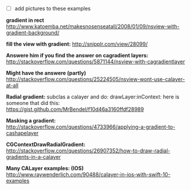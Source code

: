 - [ ] add pictures to these examples

**gradient in rect**
http://www.katoemba.net/makesnosenseatall/2008/01/09/nsview-with-gradient-background/

**fill the view with gradient:**
http://snipplr.com/view/28099/


**Answere him if you find the answer on cagradient layers:**
http://stackoverflow.com/questions/5871144/nsview-with-cagradientlayer



**Might have the answere (partly)**
http://stackoverflow.com/questions/25224505/nsview-wont-use-calayer-at-all


**Radial gradient:**
subclas a calayer and do:
drawLayer:inContext: 
here is someone that did this: https://gist.github.com/MrBendel/f10d46a3160ffdf28989


**Masking a gradient:**
http://stackoverflow.com/questions/4733966/applying-a-gradient-to-cashapelayer


**CGContextDrawRadialGradient:**
http://stackoverflow.com/questions/26907352/how-to-draw-radial-gradients-in-a-calayer

**Many CALayer examples: (IOS)**
http://www.raywenderlich.com/90488/calayer-in-ios-with-swift-10-examples